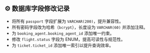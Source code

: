 ## ⚙️ 数据库字段修改记录

- 将所有 `passport` 字段扩展为 `VARCHAR(200)`，提升兼容性。
- 所有密码字段改为哈希（`bcrypt`），长度设为 `VARCHAR(60)` 并添加注释。
- 为 `booking_agent.booking_agent_id` 添加唯一约束。
- 修改 `flight.status` 字段为 ENUM，提高可读性与规范性。
- 为 `ticket.ticket_id` 添加唯一索引以提升查询效率。


